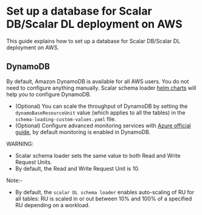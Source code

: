 # Set up a database for Scalar DB/Scalar DL deployment on AWS

This guide explains how to set up a database for Scalar DB/Scalar DL deployment on AWS.

## DynamoDB

By default, Amazon DynamoDB is available for all AWS users. You do not need to configure anything manually.
Scalar schema loader [helm charts](https://github.com/scalar-labs/helm-charts/tree/main/charts/schema-loading) will help you to configure DynamoDB.

* (Optional) You can scale the throughput of DynamoDB by setting the `dynamoBaseResourceUnit` value (which applies to all the tables) in the `schema-loading-custom-values.yaml` file.
* (Optional)  Configure advanced monitoring services with [Azure official guide](https://docs.aws.amazon.com/amazondynamodb/latest/developerguide/monitoring-automated-manual.html), by default monitoring is enabled in DynamoDB.

WARNING:

* Scalar schema loader sets the same value to both Read and Write Request Units.
* By default, the Read and Write Request Unit is 10.

Note:-

* By default, the `scalar DL schema loader` enables auto-scaling of RU for all tables: RU is scaled in or out between 10% and 100% of a specified RU depending on a workload.